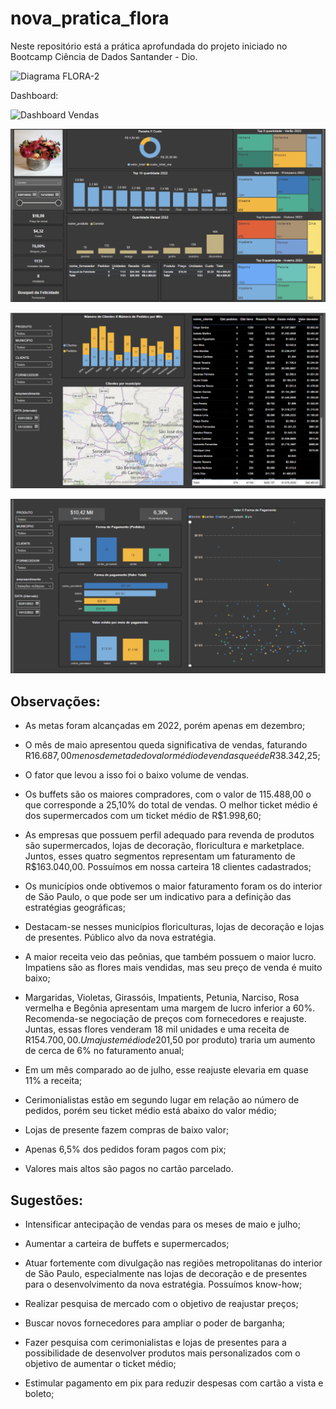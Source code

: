 # nova_pratica_flora

Neste repositório está a prática aprofundada do projeto iniciado no Bootcamp Ciência de Dados Santander - Dio.




![Diagrama FLORA-2](https://github.com/anibaltanganelli/Flora/assets/108743062/f31636b5-c6ee-400c-998c-42cd8b65b74e)


Dashboard:

![Dashboard Vendas](images/Pedidos.png)

![Dashboard Produtos](images/Produtos.png)

![Dashboard Clientes](images/Clientes.png)

![Dashboard Pagamentos](images/Pagamentos.png)



## Observações:


- As metas foram alcançadas em 2022, porém apenas em dezembro;

- O mês de maio apresentou queda significativa de vendas, faturando R$16.687,00 menos de metade do valor médio de vendas que é de R$38.342,25; 

- O fator que levou a isso foi o baixo volume de vendas.

- Os buffets são os maiores compradores, com o valor de 115.488,00 o que corresponde a 25,10% do total de vendas. O melhor ticket médio é dos supermercados com um ticket médio de R$1.998,60;

- As empresas que possuem perfil adequado para revenda de produtos são supermercados, lojas de decoração, floricultura e marketplace. Juntos, esses quatro segmentos representam um faturamento de R$163.040,00. Possuímos em nossa carteira 18 clientes cadastrados;

- Os municípios onde obtivemos o maior faturamento foram os do interior de São Paulo, o que pode ser um indicativo para a definição das estratégias geográficas;

- Destacam-se nesses municípios floriculturas, lojas de decoração e lojas de presentes. Público alvo da nova estratégia.

- A maior receita veio das peônias, que também possuem o maior lucro. Impatiens são as flores mais vendidas, mas seu preço de venda é muito baixo;

- Margaridas, Violetas, Girassóis, Impatients, Petunia, Narciso, Rosa vermelha e Begônia apresentam uma margem de lucro inferior a 60%. Recomenda-se negociação de preços com fornecedores e reajuste. Juntas, essas flores venderam 18 mil unidades e uma receita de R$154.700,00. Um ajuste médio de 20% (cerca de R$1,50 por produto) traria um aumento de cerca de 6% no faturamento anual;

- Em um mês comparado ao de julho, esse reajuste elevaria em quase 11% a receita;

- Cerimonialistas estão em segundo lugar em relação ao número de pedidos, porém seu ticket médio está abaixo do valor médio;

- Lojas de presente fazem compras de baixo valor;

- Apenas 6,5% dos pedidos foram pagos com pix;

- Valores mais altos são pagos no cartão parcelado.


## Sugestões:


- Intensificar antecipação de vendas para os meses de maio e julho;

- Aumentar a carteira de buffets e supermercados;

- Atuar fortemente com divulgação nas regiões metropolitanas do interior de São Paulo, especialmente nas lojas de decoração e de presentes para o desenvolvimento da nova estratégia. Possuímos know-how; 

- Realizar pesquisa de mercado com o objetivo de reajustar preços;

- Buscar novos fornecedores para ampliar o poder de barganha;

- Fazer pesquisa com cerimonialistas e lojas de presentes para a possibilidade de desenvolver produtos mais personalizados com o objetivo de aumentar o ticket médio;

- Estimular pagamento em pix para reduzir despesas com cartão a vista e boleto;
